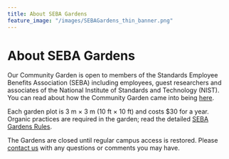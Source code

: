 ```yaml
---
title: About SEBA Gardens
feature_image: "/images/SEBAGardens_thin_banner.png"
---
```


# About SEBA Gardens

Our Community Garden is open to members of the Standards Employee Benefits
Association (SEBA) including employees, guest researchers and associates of the
National Institute of Standards and Technology (NIST). You can read about how
the Community Garden came into being [here][origin].

Each garden plot is 3 m × 3 m (10 ft × 10 ft) and costs $30 for a year. Organic
practices are required in the garden; read the detailed [SEBA Gardens Rules][rules].

The Gardens are closed until regular campus access is restored. Please [contact
us][contact] with any questions or comments you may have.

<!--Links-->
[origin]:  /general/2016/07/27/History-of-NIST-Community-Garden/
[rules]:   /governance/SEBA_Gardens_Rules/
[contact]: mailto:sebagardens@gmail.com
